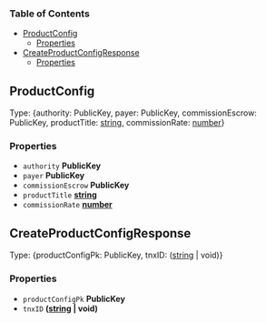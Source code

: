 <!-- Generated by documentation.js. Update this documentation by updating the source code. -->

### Table of Contents

*   [ProductConfig][1]
    *   [Properties][2]
*   [CreateProductConfigResponse][3]
    *   [Properties][4]

## ProductConfig

Type: {authority: PublicKey, payer: PublicKey, commissionEscrow: PublicKey, productTitle: [string][5], commissionRate: [number][6]}

### Properties

*   `authority` **PublicKey**&#x20;
*   `payer` **PublicKey**&#x20;
*   `commissionEscrow` **PublicKey**&#x20;
*   `productTitle` **[string][5]**&#x20;
*   `commissionRate` **[number][6]**&#x20;

## CreateProductConfigResponse

Type: {productConfigPk: PublicKey, tnxID: ([string][5] | void)}

### Properties

*   `productConfigPk` **PublicKey**&#x20;
*   `tnxID` **([string][5] | void)**&#x20;

[1]: #productconfig

[2]: #properties

[3]: #createproductconfigresponse

[4]: #properties-1

[5]: https://developer.mozilla.org/docs/Web/JavaScript/Reference/Global_Objects/String

[6]: https://developer.mozilla.org/docs/Web/JavaScript/Reference/Global_Objects/Number
